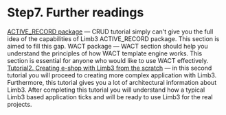 # Step7. Further readings

[ACTIVE_RECORD package](../../../../active_record/docs/en/active_record.md) — CRUD tutorial simply can't give you the full idea of the capabilities of Limb3 ACTIVE_RECORD package. This section is aimed to fill this gap.
WACT package — WACT section should help you understand the principles of how WACT template engine works. This section is essential for anyone who would like to use WACT effectively.
[Tutorial2. Creating e-shop with Limb3 from the scratch](../shop.md) — in this second tutorial you will proceed to creating more complex application with Limb3. Furthermore, this tutorial gives you a lot of architectural information about Limb3. After completing this tutorial you will understand how a typical Limb3 based application ticks and will be ready to use Limb3 for the real projects.
